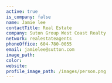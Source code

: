 ```yaml
---
active: true
is_company: false
name: Jamie lee
contactTitle: Real Estate
company: Suton Group West Coast Realty
network: realestateagents
phoneOffice: 604-780-0055
email: jamielee@sutton.com
image_path:
color:
website:
profile_image_path: /images/person.png
---
```



